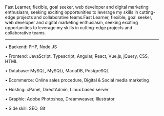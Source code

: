 
Fast Learner, flexible, goal seeker, web developer and digital marketing enthusiasm, seeking exciting opportunities to leverage my skills in cutting-edge projects and collaborative teams.Fast Learner, flexible, goal seeker, web developer and digital marketing enthusiasm, seeking exciting opportunities to leverage my skills in cutting-edge projects and collaborative teams.

---

•	Backend: PHP, Node.JS

•	Frontend: JavaScript, Typescript, Angular, React, Vue.js, jQuery, CSS, HTML

•	Database: MySQL, MySQLi, MariaDB, PostgreSQL

•	Ecommerce: Online sales procedure, Digital & Social media marketing

•	Hosting: cPanel, DirectAdmin, Linux based server

•	Graphic: Adobe Photoshop, Dreamweaver, Illustrator

•	Side skill: SEO, Git


